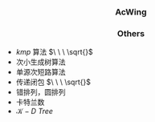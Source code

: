 ### <center>AcWing</center>

### <center>Others</center>
* $kmp$ 算法 $\ \ \ \sqrt{}$
* 次小生成树算法
* 单源次短路算法
* 传递闭包 $\ \ \ \sqrt{}$
* 错排列，圆排列
* 卡特兰数
* $\mathcal K-D\ Tree$